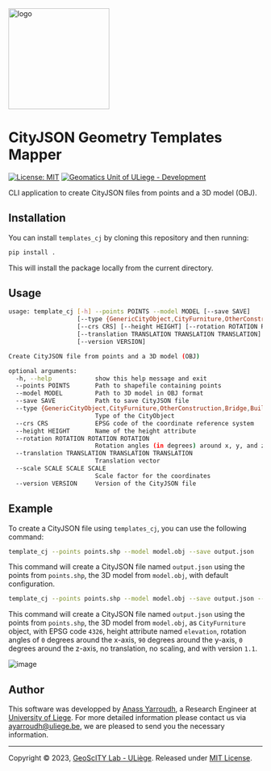 <img src="https://github.com/Yarroudh/templates_cj/assets/72500344/1b523bfa-b0d4-46d6-9400-69bc1c81fe90" alt="logo" width="200"/>

# CityJSON Geometry Templates Mapper

[![License: MIT](https://img.shields.io/badge/License-MIT-yellow.svg)](https://opensource.org/licenses/MIT)
[![Geomatics Unit of ULiege - Development](https://img.shields.io/badge/Geomatics_Unit_of_ULiege-Development-2ea44f)](http://geomatics.ulg.ac.be/)

CLI application to create CityJSON files from points and a 3D model (OBJ).

## Installation

You can install `templates_cj` by cloning this repository and then running:

```bash
pip install .
```

This will install the package locally from the current directory.

## Usage

```bash
usage: template_cj [-h] --points POINTS --model MODEL [--save SAVE]
                   [--type {GenericCityObject,CityFurniture,OtherConstruction,Bridge,Building,PlantCover,SolitaryVegetationObject,TransportSquare,WaterBody}]
                   [--crs CRS] [--height HEIGHT] [--rotation ROTATION ROTATION ROTATION]
                   [--translation TRANSLATION TRANSLATION TRANSLATION] [--scale SCALE SCALE SCALE]        
                   [--version VERSION]

Create CityJSON file from points and a 3D model (OBJ)

optional arguments:
  -h, --help            show this help message and exit
  --points POINTS       Path to shapefile containing points
  --model MODEL         Path to 3D model in OBJ format
  --save SAVE           Path to save CityJSON file
  --type {GenericCityObject,CityFurniture,OtherConstruction,Bridge,Building,PlantCover,SolitaryVegetationObject,TransportSquare,WaterBody}
                        Type of the CityObject
  --crs CRS             EPSG code of the coordinate reference system
  --height HEIGHT       Name of the height attribute
  --rotation ROTATION ROTATION ROTATION
                        Rotation angles (in degrees) around x, y, and z axes
  --translation TRANSLATION TRANSLATION TRANSLATION
                        Translation vector
  --scale SCALE SCALE SCALE
                        Scale factor for the coordinates
  --version VERSION     Version of the CityJSON file
```

## Example

To create a CityJSON file using `templates_cj`, you can use the following command:

```bash
template_cj --points points.shp --model model.obj --save output.json
```

This command will create a CityJSON file named `output.json` using the points from `points.shp`, the 3D model from `model.obj`, with default configuration.

```bash
template_cj --points points.shp --model model.obj --save output.json --type CityFurniture --crs 4326 --height elevation --rotation 0 90 0 --translation 0 0 0 --scale 1 1 1 --version 1.0
```

This command will create a CityJSON file named `output.json` using the points from `points.shp`, the 3D model from `model.obj`, as `CityFurniture` object, with EPSG code `4326`, height attribute named `elevation`, rotation angles of `0` degrees around the x-axis, `90` degrees around the y-axis, `0` degrees around the z-axis, no translation, no scaling, and with version `1.1`.

![image](https://github.com/Yarroudh/templates_cj/assets/72500344/9497c126-6281-497c-b466-ee27f60667e8)

## Author

This software was developped by [Anass Yarroudh](https://www.linkedin.com/in/anass-yarroudh/), a Research Engineer at [University of Liege](http://uliege.be/).
For more detailed information please contact us via <ayarroudh@uliege.be>, we are pleased to send you the necessary information.

-----

Copyright © 2023, [GeoScITY Lab - ULiège](http://www.geoscity.uliege.be/). Released under [MIT License](https://github.com/Yarroudh/templates_cj/blob/main/LICENSE).
